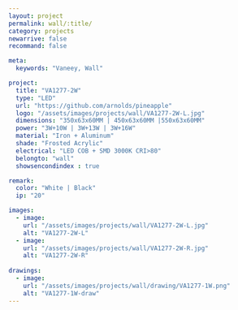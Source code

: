 ```yaml
---
layout: project
permalink: wall/:title/
category: projects
newarrive: false
recommand: false

meta:
  keywords: "Vaneey, Wall"

project:
  title: "VA1277-2W"
  type: "LED"
  url: "https://github.com/arnolds/pineapple"
  logo: "/assets/images/projects/wall/VA1277-2W-L.jpg"
  dimensions: "350x63x60MM | 450x63x60MM |550x63x60MM"
  power: "3W+10W | 3W+13W | 3W+16W"
  material: "Iron + Aluminum"
  shade: "Frosted Acrylic"
  electrical: "LED COB + SMD 3000K CRI>80"
  belongto: "wall"
  showsencondindex : true

remark:
  color: "White | Black"
  ip: "20"

images:
  - image:
    url: "/assets/images/projects/wall/VA1277-2W-L.jpg"
    alt: "VA1277-2W-L"
  - image:
    url: "/assets/images/projects/wall/VA1277-2W-R.jpg"
    alt: "VA1277-2W-R"
    
drawings:
  - image:
    url: "/assets/images/projects/wall/drawing/VA1277-1W.png"
    alt: "VA1277-1W-draw"
---
```

